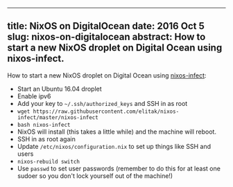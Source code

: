 --------------------------------------------------------------------------------
title:    NixOS on DigitalOcean
date:     2016 Oct 5
slug:     nixos-on-digitalocean
abstract: How to start a new NixOS droplet on Digital Ocean using nixos-infect.
--------------------------------------------------------------------------------

How to start a new NixOS droplet on Digital Ocean using
[nixos-infect](https://github.com/elitak/nixos-infect):

* Start an Ubuntu 16.04 droplet
* Enable ipv6
* Add your key to `~/.ssh/authorized_keys` and SSH in as root
* `wget https://raw.githubusercontent.com/elitak/nixos-infect/master/nixos-infect`
* `bash nixos-infect`
* NixOS will install (this takes a little while) and the machine will reboot.
* SSH in as root again
* Update `/etc/nixos/configuration.nix` to set up things like SSH and users
* `nixos-rebuild switch`
* Use `passwd` to set user passwords (remember to do this for at least one
  sudoer so you don't lock yourself out of the machine!)
